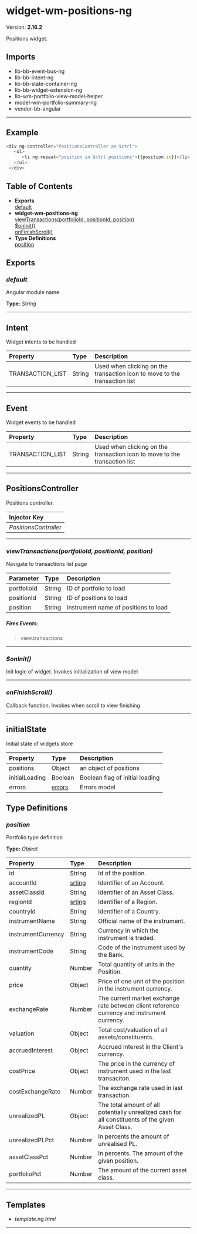 # widget-wm-positions-ng


Version: **2.16.2**

Positions widget.

## Imports

* lib-bb-event-bus-ng
* lib-bb-intent-ng
* lib-bb-state-container-ng
* lib-bb-widget-extension-ng
* lib-wm-portfolio-view-model-helper
* model-wm-portfolio-summary-ng
* vendor-bb-angular

---

## Example

```javascript
<div ng-controller="PositionsController as $ctrl">
   <ul>
      <li ng-repeat="position in $ctrl.positions">{{position.id}}</li>
   </ul>
 </div>
```

## Table of Contents
- **Exports**<br/>    <a href="#default">default</a><br/>
- **widget-wm-positions-ng**<br/>    <a href="#widget-wm-positions-ngviewTransactions">viewTransactions(portfolioId, positionId, position)</a><br/>    <a href="#widget-wm-positions-ng$onInit">$onInit()</a><br/>    <a href="#widget-wm-positions-ngonFinishScroll">onFinishScroll()</a><br/>
- **Type Definitions**<br/>    <a href="#position">position</a><br/>

## Exports

### <a name="default"></a>*default*

Angular module name

**Type:** *String*


---

## Intent

Widget intents to be handled

| Property | Type | Description |
| :-- | :-- | :-- |
| TRANSACTION_LIST | String | Used when clicking on the transaction icon to move to the transaction list |

---

## Event

Widget events to be handled

| Property | Type | Description |
| :-- | :-- | :-- |
| TRANSACTION_LIST | String | Used when clicking on the transaction icon to move to the transaction list |

---

## PositionsController

Positions controller.

| Injector Key |
| :-- |
| *PositionsController* |


---

### <a name="widget-wm-positions-ngviewTransactions"></a>*viewTransactions(portfolioId, positionId, position)*

Navigate to transactions list page

| Parameter | Type | Description |
| :-- | :-- | :-- |
| portfolioId | String | ID of portfolio to load |
| positionId | String | ID of positions to load |
| position | String | instrument name of positions to load |

##### Fires Events:

> view.transactions


---

### <a name="widget-wm-positions-ng$onInit"></a>*$onInit()*

Init logic of widget. Invokes initialization of view model

---

### <a name="widget-wm-positions-ngonFinishScroll"></a>*onFinishScroll()*

Callback function. Invokes when scroll to view finishing

---

## initialState

Initial state of widgets store

| Property | Type | Description |
| :-- | :-- | :-- |
| positions | Object | an object of positions |
| initialLoading | Boolean | Boolean flag of initial loading |
| errors | [errors](#errors) | Errors model |

## Type Definitions


### <a name="position"></a>*position*

Portfolio type definition

**Type:** *Object*


| Property | Type | Description |
| :-- | :-- | :-- |
| id | String | Id of the position. |
| accountId | [srting](#srting) | Identifier of an Account. |
| assetClassId | String | Identifier of an Asset Class. |
| regionId | [srting](#srting) | Identifier of a Region. |
| countryId | String | Identifier of a Country. |
| instrumentName | String | Official name of the instrument. |
| instrumentCurrency | String | Currency in which the instrument is traded. |
| instrumentCode | String | Code of the instrument used by the Bank. |
| quantity | Number | Total quantity of units in the Position. |
| price | Object | Price of one unit of the position in the instrument currency. |
| exchangeRate | Number | The current market exchange rate between client reference currency and instrument currency. |
| valuation | Object | Total cost/valuation of all assets/constituents. |
| accruedInterest | Object | Accrued Interest in the Client's currency. |
| costPrice | Object | The price in the currency of instrument used in the last transaciton. |
| costExchangeRate | Number | The exchange rate used in last transaction. |
| unrealizedPL | Object | The total amount of all potentially unrealized cash for all constituents of the given Asset Class. |
| unrealizedPLPct | Number | In percents the amount of unrealised PL. |
| assetClassPct | Number | In percents. The amount of the given position. |
| portfolioPct | Number | The amount of the current asset class. |

---

## Templates

* *template.ng.html*

---
